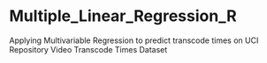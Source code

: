 # Multiple_Linear_Regression_R
Applying Multivariable Regression to predict transcode times on UCI Repository Video Transcode Times Dataset
